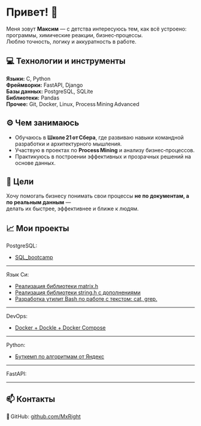 # Привет! 👋

Меня зовут **Максим** — с детства интересуюсь тем, как всё устроено: программы, химические реакции, бизнес‑процессы.  
Люблю точность, логику и аккуратность в работе.  

## 💻 Технологии и инструменты
**Языки:** C, Python  
**Фреймворки:** FastAPI, Django  
**Базы данных:** PostgreSQL, SQLite  
**Библиотеки:** Pandas  
**Прочее:** Git, Docker, Linux, Process Mining Advanced  

## ⚙️ Чем занимаюсь
- Обучаюсь в **Школе 21 от Сбера**, где развиваю навыки командной разработки и архитектурного мышления.  
- Участвую в проектах по **Process Mining** и анализу бизнес‑процессов.  
- Практикуюсь в построении эффективных и прозрачных решений на основе данных.  

## 🚀 Цели
Хочу помогать бизнесу понимать свои процессы **не по документам, а по реальным данным** —  
делать их быстрее, эффективнее и ближе к людям.

## 📈 Мои проекты

PostgreSQL:
* [SQL_bootcamp](https://github.com/MxRight/SQL_bootcamp/tree/develop)
---
Язык Си:
* [Реализация библиотеки matrix.h](https://github.com/MxRight/c_matrix/tree/develop)
* [Реализация библиотеки string.h с дополнениями](https://github.com/MxRight/c_string/tree/develop)
* [Разработка утилит Bash по работе с текстом: cat, grep.](https://github.com/MxRight/cat_and_grep_utils/tree/develop)
---
DevOps:
* [Docker + Dockle + Docker Compose](https://github.com/MxRight/Docker/tree/develop)
---
Python:
* [Буткемп по алгоритмам от Яндекс](https://github.com/MxRight/YA_trngs_algrtms_3.0_B)
---
FastAPI:

---
## 📫 Контакты
📍 GitHub: [github.com/MxRight](https://github.com/MxRight)

